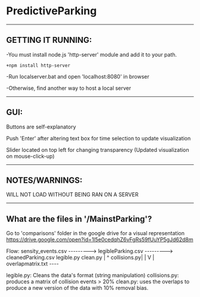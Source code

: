 # PredictiveParking

---------------------------------------------------------------------------------------------------

##  **GETTING IT RUNNING:**

-You must install node.js 'http-server' module and add it to your path.

	+npm install http-server

-Run localserver.bat and open 'localhost:8080' in browser

-Otherwise, find another way to host a local server

---------------------------------------------------------------------------------------------------

##  **GUI:**

Buttons are self-explanatory

Push 'Enter' after altering text box for time selection to update visualization

Slider located on top left for changing transparency (Updated visualization on mouse-click-up)

---------------------------------------------------------------------------------------------------

##  **NOTES/WARNINGS:**

WILL NOT LOAD WITHOUT BEING RAN ON A SERVER

---------------------------------------------------------------------------------------------------

## **What are the files in '/MainstParking'?**

Go to 'comparisons' folder in the google drive for a visual representation
https://drive.google.com/open?id=1l5e0cedqhZ6vFgRs59fUuYP5gJd62d8m


Flow:	sensity_events.csv 	--------->	legibleParking.csv --------->	cleanedParking.csv
							legible.py 						clean.py
	                       						 |               ^
	                       			collisions.py|				 |
	                       						 V 				 |
	                       					overlapmatrix.txt ----


legible.py: Cleans the data's format (string manipulation)
collisions.py: produces a matrix of collision events > 20%
clean.py: uses the overlaps to produce a new version of the data with 10% removal bias.
